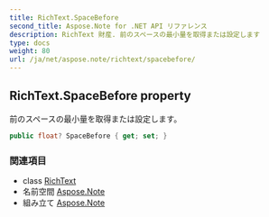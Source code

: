 ```yaml
---
title: RichText.SpaceBefore
second_title: Aspose.Note for .NET API リファレンス
description: RichText 財産. 前のスペースの最小量を取得または設定します
type: docs
weight: 80
url: /ja/net/aspose.note/richtext/spacebefore/
---
```

## RichText.SpaceBefore property

前のスペースの最小量を取得または設定します。

```csharp
public float? SpaceBefore { get; set; }
```

### 関連項目

* class [RichText](../)
* 名前空間 [Aspose.Note](../../richtext/)
* 組み立て [Aspose.Note](../../../)


